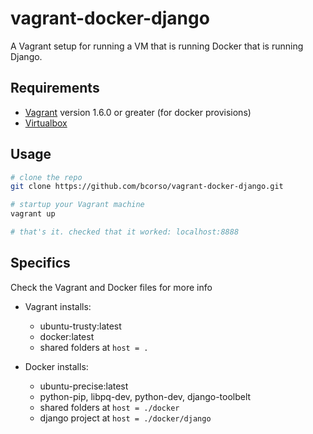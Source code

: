 vagrant-docker-django
=====================

A Vagrant setup for running a VM that is running Docker that is running Django.

## Requirements

* [Vagrant](http://www.vagrantup.com/) version 1.6.0 or greater (for docker provisions)
* [Virtualbox](https://www.virtualbox.org)

## Usage

``` bash
# clone the repo
git clone https://github.com/bcorso/vagrant-docker-django.git

# startup your Vagrant machine
vagrant up

# that's it. checked that it worked: localhost:8888

```

## Specifics

Check the Vagrant and Docker files for more info

* Vagrant installs:
  - ubuntu-trusty:latest
  - docker:latest
  - shared folders at ```host = .```

* Docker installs:
  - ubuntu-precise:latest
  - python-pip, libpq-dev, python-dev, django-toolbelt
  - shared folders at ```host = ./docker```
  - django project at ```host = ./docker/django```

